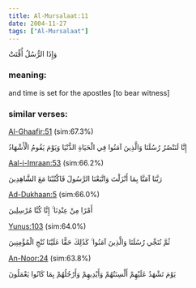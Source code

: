 ```yaml
---
title: Al-Mursalaat:11
date: 2004-11-27
tags: ["Al-Mursalaat"]
---
```

وَإِذَا الرُّسُلُ أُقِّتَتْ
### meaning: 
and time is set for the apostles [to bear witness]
### similar verses: 

[Al-Ghaafir:51](/40/51) (sim:67.3%)

إِنَّا لَنَنْصُرُ رُسُلَنَا وَالَّذِينَ آمَنُوا فِي الْحَيَاةِ الدُّنْيَا وَيَوْمَ يَقُومُ الْأَشْهَادُ

[Aal-i-Imraan:53](/3/53) (sim:66.2%)

رَبَّنَا آمَنَّا بِمَا أَنْزَلْتَ وَاتَّبَعْنَا الرَّسُولَ فَاكْتُبْنَا مَعَ الشَّاهِدِينَ

[Ad-Dukhaan:5](/44/5) (sim:66.0%)

أَمْرًا مِنْ عِنْدِنَا ۚ إِنَّا كُنَّا مُرْسِلِينَ

[Yunus:103](/10/103) (sim:64.0%)

ثُمَّ نُنَجِّي رُسُلَنَا وَالَّذِينَ آمَنُوا ۚ كَذَٰلِكَ حَقًّا عَلَيْنَا نُنْجِ الْمُؤْمِنِينَ

[An-Noor:24](/24/24) (sim:63.8%)

يَوْمَ تَشْهَدُ عَلَيْهِمْ أَلْسِنَتُهُمْ وَأَيْدِيهِمْ وَأَرْجُلُهُمْ بِمَا كَانُوا يَعْمَلُونَ
